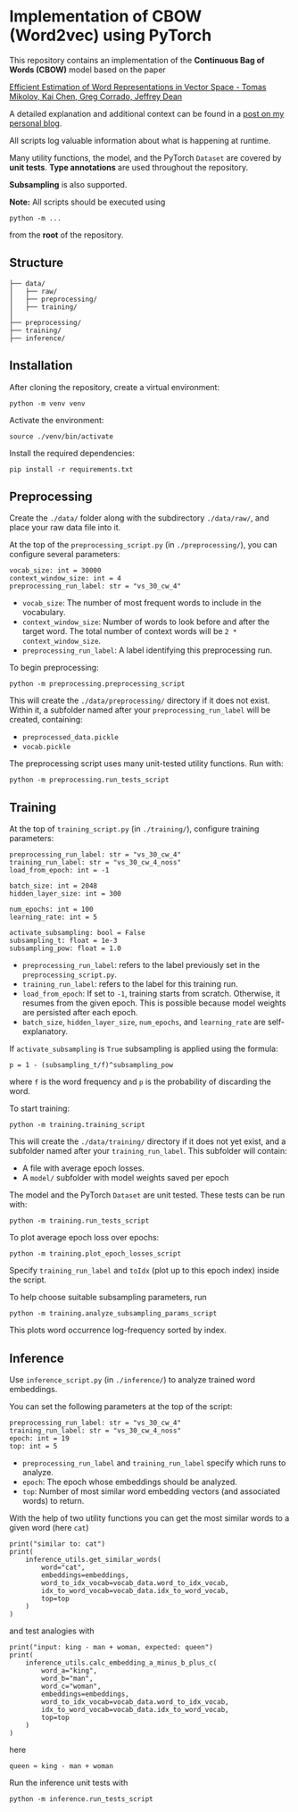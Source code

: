 # Implementation of CBOW (Word2vec) using PyTorch

This repository contains an implementation of the **Continuous Bag of Words (CBOW)** model based on the paper

[Efficient Estimation of Word Representations in Vector Space - Tomas Mikolov, Kai Chen, Greg Corrado, Jeffrey Dean](https://arxiv.org/abs/1301.3781)

A detailed explanation and additional context can be found in a [post on my personal blog](https://sebstemmer.com/data/science/implementation/2025/05/19/implementation-of-cbow-word2vec-using-pytorch.html).

All scripts log valuable information about what is happening at runtime.

Many utility functions, the model, and the PyTorch `Dataset` are covered by **unit tests**. **Type annotations** are used throughout the repository.

**Subsampling** is also supported.

**Note:** All scripts should be executed using

```
python -m ...
```

from the **root** of the repository.

## Structure

```
├── data/
│   ├── raw/                            
│   ├── preprocessing/
│   ├── training/
│
├── preprocessing/
├── training/
├── inference/
```

## Installation

After cloning the repository, create a virtual environment:

```
python -m venv venv
```

Activate the environment:

```
source ./venv/bin/activate
```

Install the required dependencies:

```
pip install -r requirements.txt
```

## Preprocessing

Create the `./data/` folder along with the subdirectory `./data/raw/`, and place your raw data file into it.

At the top of the `preprocessing_script.py` (in `./preprocessing/`), you can configure several parameters:

```
vocab_size: int = 30000
context_window_size: int = 4
preprocessing_run_label: str = "vs_30_cw_4"
```

* `vocab_size`: The number of most frequent words to include in the vocabulary.
* `context_window_size`: Number of words to look before and after the target word. The total number of context words will be `2 * context_window_size`.
* `preprocessing_run_label`: A label identifying this preprocessing run.

To begin preprocessing:

```
python -m preprocessing.preprocessing_script
```

This will create the `./data/preprocessing/` directory if it does not exist. Within it, a subfolder named after your `preprocessing_run_label` will be created, containing:

* `preprocessed_data.pickle`
* `vocab.pickle`

The preprocessing script uses many unit-tested utility functions. Run with:

```
python -m preprocessing.run_tests_script    
```

## Training

At the top of `training_script.py` (in `./training/`), configure training parameters:

```
preprocessing_run_label: str = "vs_30_cw_4"
training_run_label: str = "vs_30_cw_4_noss"
load_from_epoch: int = -1

batch_size: int = 2048
hidden_layer_size: int = 300

num_epochs: int = 100
learning_rate: int = 5

activate_subsampling: bool = False
subsampling_t: float = 1e-3
subsampling_pow: float = 1.0
```

* `preprocessing_run_label`: refers to the label previously set in the `preprocessing_script.py`. 
* `training_run_label`: refers to the label for this training run.
* `load_from_epoch`: If set to `-1`, training starts from scratch. Otherwise, it resumes from the given epoch. This is possible because model weights are persisted after each epoch.
* `batch_size`, `hidden_layer_size`, `num_epochs`, and `learning_rate` are self-explanatory. 

If `activate_subsampling` is `True` subsampling is applied using the formula:

```
p = 1 - (subsampling_t/f)^subsampling_pow​
```

where `f` is the word frequency and `p` is the probability of discarding the word.

To start training:

```
python -m training.training_script
```

This will create the `./data/training/` directory if it does not yet exist, and a subfolder named after your `training_run_label`. This subfolder will contain:

* A file with average epoch losses.
* A `model/` subfolder with model weights saved per epoch

The model and the PyTorch `Dataset` are unit tested. These tests can be run with:

```
python -m training.run_tests_script    
```

To plot average epoch loss over epochs:

```
python -m training.plot_epoch_losses_script
```

Specify `training_run_label` and `toIdx` (plot up to this epoch index) inside the script.

To help choose suitable subsampling parameters, run

```
python -m training.analyze_subsampling_params_script
```

This plots word occurrence log-frequency sorted by index.

## Inference

Use `inference_script.py` (in `./inference/`) to analyze trained word embeddings.

You can set the following parameters at the top of the script:

```
preprocessing_run_label: str = "vs_30_cw_4"
training_run_label: str = "vs_30_cw_4_noss"
epoch: int = 19
top: int = 5
```

* `preprocessing_run_label` and `training_run_label` specify which runs to analyze.
* `epoch`: The epoch whose embeddings should be analyzed.
* `top`: Number of most similar word embedding vectors (and associated words) to return.

With the help of two utility functions you can get the most similar words to a given word (here `cat`)

```
print("similar to: cat")
print(
    inference_utils.get_similar_words(
        word="cat",
        embeddings=embeddings,
        word_to_idx_vocab=vocab_data.word_to_idx_vocab,
        idx_to_word_vocab=vocab_data.idx_to_word_vocab,
        top=top
    )
)
```

and test analogies with

```
print("input: king - man + woman, expected: queen")
print(
    inference_utils.calc_embedding_a_minus_b_plus_c(
        word_a="king",
        word_b="man",
        word_c="woman",
        embeddings=embeddings,
        word_to_idx_vocab=vocab_data.word_to_idx_vocab,
        idx_to_word_vocab=vocab_data.idx_to_word_vocab,
        top=top
    )
)
```

here

```
queen ≈ king - man + woman
```

Run the inference unit tests with

```
python -m inference.run_tests_script
```